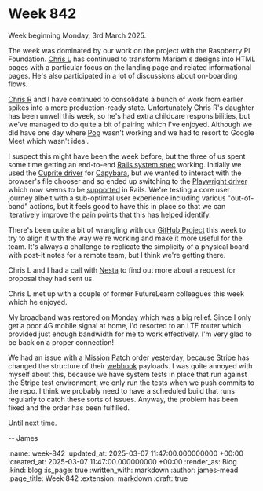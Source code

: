 Week 842
========

Week beginning Monday, 3rd March 2025.

The week was dominated by our work on the project with the Raspberry Pi Foundation. [Chris L][] has continued to transform Mariam's designs into HTML pages with a particular focus on the landing page and related informational pages. He's also participated in a lot of discussions about on-boarding flows.

[Chris R][] and I have continued to consolidate a bunch of work from earlier spikes into a more production-ready state. Unfortunately Chris R's daughter has been unwell this week, so he's had extra childcare responsibilities, but we've managed to do quite a bit of pairing which I've enjoyed. Although we did have one day where [Pop][] wasn't working and we had to resort to Google Meet which wasn't ideal.

I suspect this might have been the week before, but the three of us spent some time getting an end-to-end [Rails system spec][] working. Initially we used the [Cuprite driver][] for [Capybara][], but we wanted to interact with the browser's file chooser and so ended up switching to the [Playwright driver][] which now seems to be [supported][rails-playwright-support] in Rails. We're testing a core user journey albeit with a sub-optimal user experience including various "out-of-band" actions, but it feels good to have this in place so that we can iteratively improve the pain points that this has helped identify.

There's been quite a bit of wrangling with our [GitHub Project][] this week to try to align it with the way we're working and make it more useful for the team. It's always a challenge to replicate the simplicity of a physical board with post-it notes for a remote team, but I think we're getting there.

Chris L and I had a call with [Nesta][] to find out more about a request for proposal they had sent us.

Chris L met up with a couple of former FutureLearn colleagues this week which he enjoyed.

My broadband was restored on Monday which was a big relief. Since I only get a poor 4G mobile signal at home, I'd resorted to an LTE router which provided just enough bandwidth for me to work effectively. I'm very glad to be back on a proper connection!

We had an issue with a [Mission Patch][] order yesterday, because [Stripe][] has changed the structure of their [webhook][stripe-webhooks] payloads. I was quite annoyed with myself about this, because we have system tests in place that run against the Stripe test environment, we only run the tests when we push commits to the repo. I think we probably need to have a scheduled build that runs regularly to catch these sorts of issues. Anyway, the problem has been fixed and the order has been fulfilled.

Until next time.

-- James

[Chris L]: /chris-lowis
[Chris R]: /chris-roos
[Pop]: https://pop.com/
[Rails system spec]: https://rspec.info/features/7-1/rspec-rails/
[Cuprite driver]: https://cuprite.rubycdp.com/
[Capybara]: https://teamcapybara.github.io/capybara/
[Playwright driver]: https://playwright-ruby-client.vercel.app/docs/article/guides/rails_integration
[rails-playwright-support]: https://github.com/rails/rails/pull/48950
[GitHub Project]: https://docs.github.com/en/issues/planning-and-tracking-with-projects/learning-about-projects/about-projects
[Nesta]: https://www.nesta.org.uk/
[Mission Patch]: https://mission-patch.com/
[Stripe]: https://stripe.com/
[stripe-webhooks]: https://docs.stripe.com/webhooks

:name: week-842
:updated_at: 2025-03-07 11:47:00.000000000 +00:00
:created_at: 2025-03-07 11:47:00.000000000 +00:00
:render_as: Blog
:kind: blog
:is_page: true
:written_with: markdown
:author: james-mead
:page_title: Week 842
:extension: markdown
:draft: true
